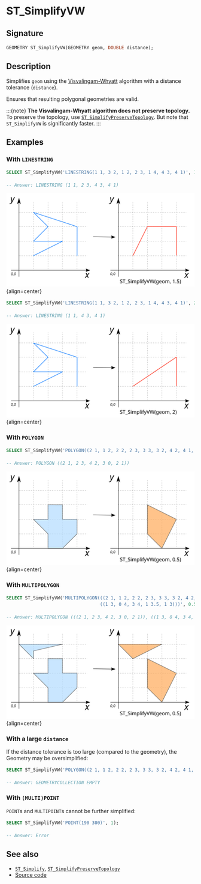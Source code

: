 # ST_SimplifyVW

## Signature

```sql
GEOMETRY ST_SimplifyVW(GEOMETRY geom, DOUBLE distance);
```

## Description

Simplifies `geom` using the [Visvalingam-Whyatt](https://en.wikipedia.org/wiki/Visvalingam%E2%80%93Whyatt_algorithm) algorithm with a distance tolerance (`distance`).

Ensures that resulting polygonal geometries are valid.

:::{note}
**The Visvalingam-Whyatt algorithm does not preserve topology.**
To preserve the topology, use [`ST_SimplifyPreserveTopology`](./ST_SimplifyPreserveTopology).
But note that `ST_SimplifyVW` is significantly faster.
:::

## Examples

### With `LINESTRING`

```sql
SELECT ST_SimplifyVW('LINESTRING(1 1, 3 2, 1 2, 2 3, 1 4, 4 3, 4 1)', 1.5);

-- Answer: LINESTRING (1 1, 2 3, 4 3, 4 1)
```
![](./ST_SimplifyVW_2.png){align=center}

```sql
SELECT ST_SimplifyVW('LINESTRING(1 1, 3 2, 1 2, 2 3, 1 4, 4 3, 4 1)', 2);

-- Answer: LINESTRING (1 1, 4 3, 4 1)
```

![](./ST_SimplifyVW_3.png){align=center}

### With `POLYGON`

```sql
SELECT ST_SimplifyVW('POLYGON((2 1, 1 2, 2 2, 2 3, 3 3, 3 2, 4 2, 4 1, 3 0, 2 0, 2 1))', 0.5);

-- Answer: POLYGON ((2 1, 2 3, 4 2, 3 0, 2 1))
```

![](./ST_SimplifyVW_1.png){align=center}

### With `MULTIPOLYGON`

```sql
SELECT ST_SimplifyVW('MULTIPOLYGON(((2 1, 1 2, 2 2, 2 3, 3 3, 3 2, 4 2, 4 1, 3 0, 2 0, 2 1)), 
                                   ((1 3, 0 4, 3 4, 1 3.5, 1 3)))', 0.5);

-- Answer: MULTIPOLYGON (((2 1, 2 3, 4 2, 3 0, 2 1)), ((1 3, 0 4, 3 4, 1 3)))
```

![](./ST_SimplifyVW_4.png){align=center}


### With a large `distance`

If the distance tolerance is too large (compared to the geometry), the Geometry may be oversimplified:
```sql
SELECT ST_SimplifyVW('POLYGON((2 1, 1 2, 2 2, 2 3, 3 3, 3 2, 4 2, 4 1, 3 0, 2 0, 2 1))', 2);

-- Answer: GEOMETRYCOLLECTION EMPTY
```

### With `(MULTI)POINT`

`POINT`s and `MULTIPOINT`s cannot be further simplified:

```sql
SELECT ST_SimplifyVW('POINT(190 300)', 1);

-- Answer: Error
```

## See also

* [`ST_Simplify`](../ST_Simplify), [`ST_SimplifyPreserveTopology`](../ST_SimplifyPreserveTopology)
* <a href="https://github.com/orbisgis/h2gis/blob/master/h2gis-functions/src/main/java/org/h2gis/functions/spatial/generalize/ST_SimplifyVW.java" target="_blank">Source code</a>


